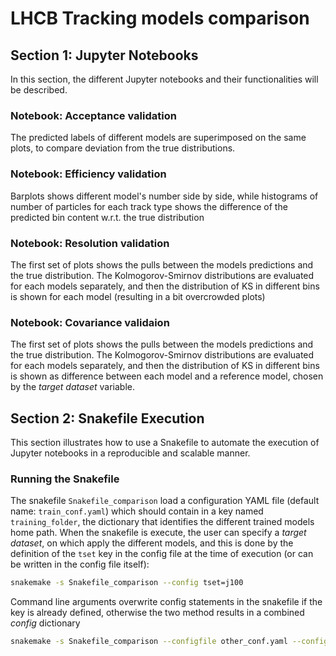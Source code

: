 # LHCB Tracking models comparison

## Section 1: Jupyter Notebooks
In this section, the different Jupyter notebooks and their functionalities will be described.

### Notebook: Acceptance validation
The predicted labels of different models are superimposed on the same plots, to compare deviation from the true distributions.

### Notebook: Efficiency validation
Barplots shows different model's number side by side, while histograms of number of particles for each track type shows the difference of the predicted bin content w.r.t. the true distribution

### Notebook: Resolution validation
The first set of plots shows the pulls between the models predictions and the true distribution.
The Kolmogorov-Smirnov distributions are evaluated for each models separately, and then the distribution of KS in different bins is shown for each model (resulting in a bit overcrowded plots)

### Notebook: Covariance validaion
The first set of plots shows the pulls between the models predictions and the true distribution.
The Kolmogorov-Smirnov distributions are evaluated for each models separately, and then the distribution of KS in different bins is shown as difference between each model and a reference model, chosen by the *target dataset* variable.

## Section 2: Snakefile Execution
This section illustrates how to use a Snakefile to automate the execution of Jupyter notebooks in a reproducible and scalable manner.

### Running the Snakefile
The snakefile `Snakefile_comparison` load a configuration YAML file (default name: `train_conf.yaml`) which should contain in a key named `training_folder`, the dictionary that identifies the different trained models home path.
When the snakefile is execute, the user can specify a *target dataset*, on which apply the different models, and this is done by the definition of the `tset` key in the config file at the time of execution (or can be written in the config file itself):
 ```bash
 snakemake -s Snakefile_comparison --config tset=j100
 ```
 Command line arguments overwrite config statements in the snakefile if the key is already defined, otherwise the two method results in a combined *config* dictionary
 ```bash
 snakemake -s Snakefile_comparison --configfile other_conf.yaml --config tset=2016MU
 ```